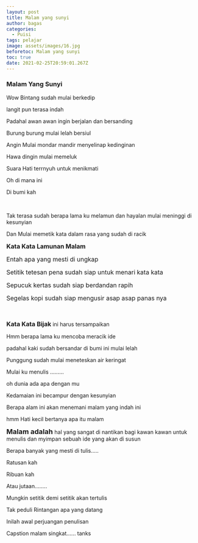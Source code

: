 ```yaml
---
layout: post
title: Malam yang sunyi
author: bagas
categories:
  - Puisi
tags: pelajar
image: assets/images/16.jpg
beforetoc: Malam yang sunyi
toc: true
date: 2021-02-25T20:59:01.267Z
---
```


<h3><p>Malam Yang Sunyi&nbsp;</p></h3><p>Wow Bintang sudah mulai berkedip</p><p>langit pun terasa indah</p><p>Padahal awan awan ingin berjalan dan bersanding</p><p>Burung burung mulai lelah bersiul</p><p>Angin Mulai mondar mandir menyelinap kedinginan</p><p>Hawa dingin mulai memeluk</p><p>Suara Hati terrnyuh untuk menikmati</p><p>Oh di mana ini</p><p>Di bumi kah&nbsp;</p><p><br /></p><p>Tak terasa sudah berapa lama ku melamun dan hayalan mulai meninggi di kesunyian</p><p>Dan Mulai memetik kata dalam rasa yang sudah di racik</p><p><span style="font-size: medium;"><b>Kata Kata Lamunan Malam&nbsp;</b></span></p><p><span style="font-size: medium;">Entah apa yang mesti di ungkap</span></p><p><span style="font-size: medium;">Setitik tetesan pena sudah siap untuk menari kata kata</span></p><p><span style="font-size: medium;">Sepucuk kertas sudah siap berdandan rapih</span></p><p><span style="font-size: medium;">Segelas kopi sudah siap mengusir asap asap panas nya</span></p><p><span style="font-size: medium;"><br /></span></p><p><b><span style="font-size: medium;">Kata Kata Bijak</span></b> ini harus tersampaikan</p><p>Hmm berapa lama ku mencoba meracik ide</p><p>padahal kaki sudah bersandar di bumi ini mulai lelah</p><p>Punggung sudah mulai meneteskan air keringat&nbsp;</p><p>Mulai ku menulis .........</p><p>oh dunia ada apa dengan mu</p><p>Kedamaian ini becampur dengan kesunyian</p><p>Berapa alam ini akan menemani malam yang indah ini</p><p>hmm Hati kecil bertanya apa itu malam</p><p><b style="font-size: large;">Malam adalah </b>hal yang sangat di nantikan bagi kawan kawan untuk menulis dan myimpan sebuah ide yang akan di susun</p><p>Berapa banyak yang mesti di tulis.....</p><p>Ratusan kah</p><p>Ribuan kah</p><p>Atau jutaan........</p><p>Mungkin setitik demi setitik akan tertulis</p><p>Tak peduli Rintangan apa yang datang</p><p>Inilah awal perjuangan penulisan</p><p>Capstion malam singkat...... tanks</p>
